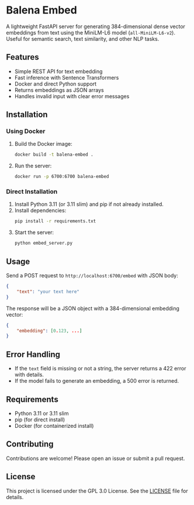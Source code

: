 # Balena Embed

A lightweight FastAPI server for generating 384-dimensional dense vector embeddings from text using the MiniLM-L6 model (`all-MiniLM-L6-v2`). Useful for semantic search, text similarity, and other NLP tasks.

## Features

- Simple REST API for text embedding
- Fast inference with Sentence Transformers
- Docker and direct Python support
- Returns embeddings as JSON arrays
- Handles invalid input with clear error messages

## Installation

### Using Docker

1. Build the Docker image:
   ```sh
   docker build -t balena-embed .
   ```
2. Run the server:
   ```sh
   docker run -p 6700:6700 balena-embed
   ```

### Direct Installation 

1. Install Python 3.11 (or 3.11 slim) and pip if not already installed.
2. Install dependencies:
   ```sh
   pip install -r requirements.txt
   ```
3. Start the server:
   ```sh
   python embed_server.py
   ```

## Usage

Send a POST request to `http://localhost:6700/embed` with JSON body:

```json
{ 
    "text": "your text here" 
}
```

The response will be a JSON object with a 384-dimensional embedding vector:

```json
{ 
    "embedding": [0.123, ...] 
}
```

## Error Handling

- If the `text` field is missing or not a string, the server returns a 422 error with details.
- If the model fails to generate an embedding, a 500 error is returned.

## Requirements

- Python 3.11 or 3.11 slim
- pip (for direct install)
- Docker (for containerized install)

## Contributing

Contributions are welcome! Please open an issue or submit a pull request.

## License

This project is licensed under the GPL 3.0 License. See the [LICENSE](./LICENSE) file for details.